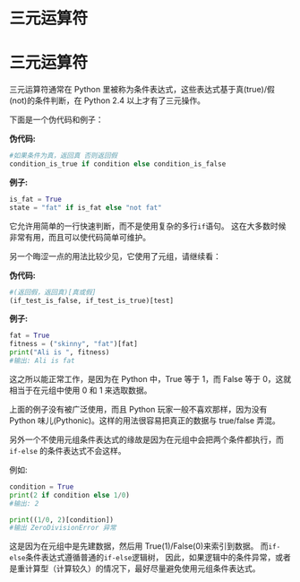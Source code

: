 # 三元运算符

# 三元运算符

三元运算符通常在 Python 里被称为条件表达式，这些表达式基于真(true)/假(not)的条件判断，在 Python 2.4 以上才有了三元操作。

下面是一个伪代码和例子：

**伪代码:**

```py
#如果条件为真，返回真 否则返回假
condition_is_true if condition else condition_is_false 
```

**例子:**

```py
is_fat = True
state = "fat" if is_fat else "not fat" 
```

它允许用简单的一行快速判断，而不是使用复杂的多行`if`语句。 这在大多数时候非常有用，而且可以使代码简单可维护。

另一个晦涩一点的用法比较少见，它使用了元组，请继续看：

**伪代码:**

```py
#(返回假，返回真)[真或假]
(if_test_is_false, if_test_is_true)[test] 
```

**例子:**

```py
fat = True
fitness = ("skinny", "fat")[fat]
print("Ali is ", fitness)
#输出: Ali is fat 
```

这之所以能正常工作，是因为在 Python 中，True 等于 1，而 False 等于 0，这就相当于在元组中使用 0 和 1 来选取数据。

上面的例子没有被广泛使用，而且 Python 玩家一般不喜欢那样，因为没有 Python 味儿(Pythonic)。这样的用法很容易把真正的数据与 true/false 弄混。

另外一个不使用元组条件表达式的缘故是因为在元组中会把两个条件都执行，而 `if-else` 的条件表达式不会这样。

例如:

```py
condition = True
print(2 if condition else 1/0)
#输出: 2

print((1/0, 2)[condition])
#输出 ZeroDivisionError 异常 
```

这是因为在元组中是先建数据，然后用 True(1)/False(0)来索引到数据。 而`if-else`条件表达式遵循普通的`if-else`逻辑树， 因此，如果逻辑中的条件异常，或者是重计算型（计算较久）的情况下，最好尽量避免使用元组条件表达式。